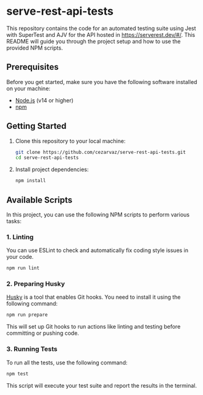 # serve-rest-api-tests

This repository contains the code for an automated testing suite using Jest with SuperTest and AJV for the API hosted in https://serverest.dev/#/. This README will guide you through the project setup and how to use the provided NPM scripts.

## Prerequisites

Before you get started, make sure you have the following software installed on your machine:

- [Node.js](https://nodejs.org/) (v14 or higher)
- [npm](https://www.npmjs.com/)

## Getting Started

1. Clone this repository to your local machine:

   ```bash
   git clone https://github.com/cezarvaz/serve-rest-api-tests.git
   cd serve-rest-api-tests
   ```

2. Install project dependencies:

   ```bash
   npm install
   ```

## Available Scripts

In this project, you can use the following NPM scripts to perform various tasks:

### 1. Linting

You can use ESLint to check and automatically fix coding style issues in your code.

```bash
npm run lint
```

### 2. Preparing Husky

[Husky](https://typicode.github.io/husky) is a tool that enables Git hooks. You need to install it using the following command:

```bash
npm run prepare
```

This will set up Git hooks to run actions like linting and testing before committing or pushing code.

### 3. Running Tests

To run all the tests, use the following command:

```bash
npm test
```

This script will execute your test suite and report the results in the terminal.
